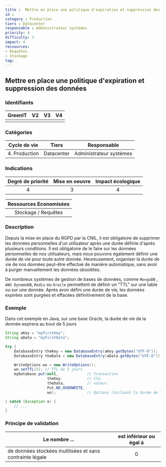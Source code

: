 ```yaml
---
title :  Mettre en place une politique d'expiration et suppression des données
id : 
category : Production
tiers : Datacenter
responsable : Administrateur systèmes
priority: 4
difficulty: 3
impact: 4
ressources:
- Requêtes
- Stockage
tag:
---
```


## Mettre en place une politique d'expiration et suppression des données

### Identifiants

| GreenIT |  V2  |  V3  |  V4  |
|:-------:|:----:|:----:|:----:|
|      |   |   |      |

### Catégories

| Cycle de vie |  Tiers  |  Responsable  |
|:---------:|:----:|:----:|
| 4. Production | Datacenter | Administrateur systèmes |

### Indications

| Degré de priorité |      Mise en oeuvre       |  Impact écologique    |
|:-------------------:|:-------------------------:|:---------------------:|
| 4 | 3 | 4 |

|Ressources Economisées   |
|:-----------------------:|
| Stockage / Requêtes |

### Description
Depuis la mise en place du RGPD par la CNIL, il est obligatoire de supprimer les données personnelles d'un utilisateur
après une durée définie d'après plusieurs conditions. Il est obligatoire de le faire sur les données personnelles de nos
utilisateurs, mais nous pouvons également définir une durée de vie pour toute autre donnée. Heureusement, organiser la 
durée de vie de nos données peut-être effectué de manière automatique, sans avoir à purger manuellement les données obsolètes. 

De nombreux systèmes de gestion de bases de données, comme `MongoDB` , `AWS DynamoDB`, `Redis` ou `Oracle` permettent de
définir un "TTL" sur une table ou sur une donnée.
Après avoir défini une durée de vie, les données expirées sont purgées et effacées définitivement de la base.

### Exemple
Dans cet exemple en Java, sur une base Oracle, la durée de vie de la donnée expirera au bout de 5 jours
```java
String aKey = "myFirstKey";
String aData = "myFirstData";

try {
    DatabaseEntry theKey = new DatabaseEntry(aKey.getBytes("UTF-8"));
    DatabaseEntry theData = new DatabaseEntry(aData.getBytes("UTF-8"));

    WriteOptions wo = new WriteOptions();
    wo.setTTL(5); // TTL de 5 jours
    myDatabase.put(null,             // Transaction 
                   theKey,           // Clé.
                   theData,          // valeur.
                   Put.NO_OVERWRITE, 
                   wo);              // Options (incluant la durée de TTL).

} catch (Exception e) {
    // ...
} 
```

### Principe de validation

| Le nombre ... | est inférieur ou égal à |
| ------------- | :---------------------: |
| de données stockées inutilisées et sans contrainte légale  | 0 |
